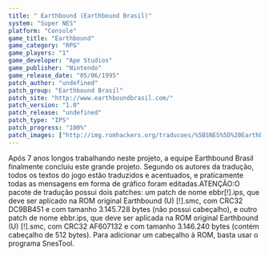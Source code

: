 ```yaml
---
title: " Earthbound (Earthbound Brasil)"
system: "Super NES"
platform: "Console"
game_title: "Earthbound"
game_category: "RPG"
game_players: "1"
game_developer: "Ape Studios"
game_publisher: "Nintendo"
game_release_date: "05/06/1995"
patch_author: "undefined"
patch_group: "Earthbound Brasil"
patch_site: "http://www.earthboundbrasil.com/"
patch_version: "1.0"
patch_release: "undefined"
patch_type: "IPS"
patch_progress: "100%"
patch_images: ["http://img.romhackers.org/traducoes/%5BSNES%5D%20Earthbound%20-%20Earthbound%20Brasil%20-%201.png","http://img.romhackers.org/traducoes/%5BSNES%5D%20Earthbound%20-%20Earthbound%20Brasil%20-%202.png","http://img.romhackers.org/traducoes/%5BSNES%5D%20Earthbound%20-%20Earthbound%20Brasil%20-%203.png"]
---
```

Após 7 anos longos trabalhando neste projeto, a equipe Earthbound Brasil finalmente concluiu este grande projeto. Segundo os autores da tradução, todos os textos do jogo estão traduzidos e acentuados, e praticamente todas as mensagens em forma de gráfico foram editadas.ATENÇÃO:O pacote de tradução possui dois patches: um patch de nome ebbr[!].ips, que deve ser aplicado na ROM original Earthbound (U) [!].smc, com CRC32 DC9BB451 e com tamanho 3.145.728 bytes (não possui cabeçalho), e outro patch de nome ebbr.ips, que deve ser aplicada na ROM original Earthbound (U) [!].smc, com CRC32 AF607132 e com tamanho 3.146.240 bytes (contém cabeçalho de 512 bytes). Para adicionar um cabeçalho à ROM, basta usar o programa SnesTool.